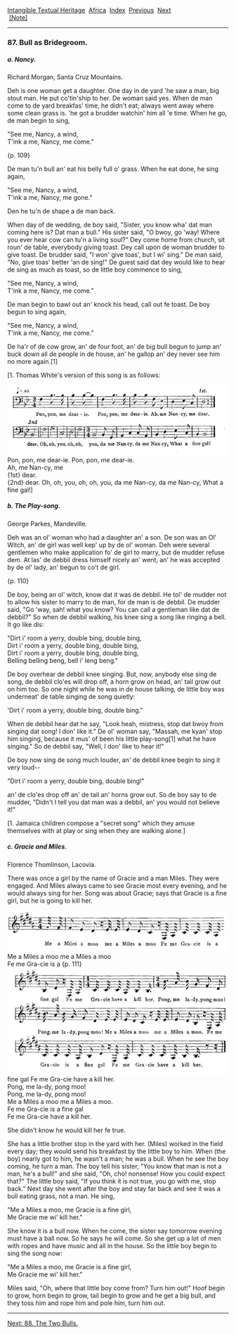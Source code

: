 [Intangible Textual Heritage](../../index)  [Africa](../index) 
[Index](index)  [Previous](jas086)  [Next](jas088)   
 [\[Note\]](jas087n)

------------------------------------------------------------------------

### 87. Bull as Bridegroom.

##### a. Nancy.

Richard Morgan, Santa Cruz Mountains.

Deh is one woman get a daughter. One day in de yard 'he saw a man, big
stout man. He put co'tin'ship to her. De woman said yes. When de man
come to de yard breakfas' time, he didn't eat; always went away where
some clean grass is. 'he got a brudder watchin' him all 'e time. When he
go, de man begin to sing,

"See me, Nancy, a wind,  
T'ink a me, Nancy, me come."

{p. 109}

De man tu'n bull an' eat his belly full o' grass. When he eat done, he
sing again,

"See me, Nancy, a wind,  
T'ink a me, Nancy, me gone."

Den he tu'n de shape a de man back.

When day of de wedding, de boy said, "Sister, you know wha' dat man
coming here is? Dat man a bull." His sister said, "O bwoy, go 'way!
Where you ever hear cow can tu'n a living soul?" Dey come home from
church, sit roun' de table, everybody giving toast. Dey call upon de
woman brudder to give toast. De brudder said, "I won' give toas', but I
wi' sing." De man said, "No, give toas' better 'an de sing!" De guest
said dat dey would like to hear de sing as much as toast, so de little
boy commence to sing,

"See me, Nancy, a wind,  
T'ink a me, Nancy, me come."

De man begin to bawl out an' knock his head, call out fe toast. De boy
begun to sing again,

"See me, Nancy, a wind,  
T'ink a me, Nancy, me come."

De ha'r of de cow grow, an' de four foot, an' de big bull begun to jump
an' buck down all de people in de house, an' he gallop an' dey never see
him no more again.\[1\]

\[1. Thomas White's version of this song is as follows:

<span id="10900.jpg">![](img/10900.jpg)</span>  
Pon, pon, me dear-ie. Pon, pon, me dear-ie.  
Ah, me Nan-cy, me  
{1st} dear.  
{2nd} dear. Oh, oh, you, oh, oh, you, da me Nan-cy, da me Nan-cy, What a
fine gal!\]

##### b. The Play-song.

George Parkes, Mandeville.

Deh was an ol' woman who had a daughter an' a son. De son was an Ol'
Witch, an' de girl was well kep' up by de ol' woman. Deh were several
gentlemen who make application fo' de girl to marry, but de mudder
refuse dem. At las' de debbil dress himself nicely an' went, an' he was
accepted by de ol' lady, an' begun to co't de girl.

{p. 110}

De boy, being an ol' witch, know dat it was de debbil. He tol' de mudder
not to allow his sister to marry to de man, for de man is de debbil. De
mudder said, "Go 'way, sah! what you know? You can call a gentleman like
dat de debbil?" So when de debbil walking, his knee sing a song like
ringing a bell. It go like dis:

"Dirt i' room a yerry, double bing, double bing,  
Dirt i' room a yerry, double bing, double bing,  
Dirt i' room a yerry, double bing, double bing,  
Belling belling beng, bell i' leng beng."

De boy overhear de debbil knee singing. But, now, anybody else sing de
song, de debbil clo'es will drop off, a horn grow on head, an' tail grow
out on him too. So one night while he was in de house talking, de little
boy was underneat' de table singing de song quietly:

'Dirt i' room a yerry, double bing, double bing."

When de debbil hear dat he say, "Look heah, mistress, stop dat bwoy from
singing dat song! I don' like it." De ol' woman say, "Massah, me kyan'
stop him singing, because it mus' of been his little play-song\[1\] what
he have singing." So de debbil say, "Well, I don' like to hear it!"

De boy now sing de song much louder, an' de debbil knee begin to sing it
very loud--

"Dirt i' room a yerry, double bing, double bing!"

an' de clo'es drop off an' de tail an' horns grow out. So de boy say to
de mudder, "Didn't I tell you dat man was a debbil, an' you would not
believe it!"

\[1. Jamaica children compose a "secret song" which they amuse
themselves with at play or sing when they are walking alone.\]

##### c. Gracie and Miles.

Florence Thomlinson, Lacovia.

There was once a girl by the name of Gracie and a man Miles. They were
engaged. And Miles always came to see Gracie most every evening, and he
would always sing for her. Song was about Gracie; says that Gracie is a
fine girl, but he is going to kill her.

<span id="11000.jpg">![](img/11000.jpg)</span>  
Me a Miles a moo me a Miles a moo  
Fe me Gra-cie is a {p. 111}  
<span id="11100.jpg">![](img/11100.jpg)</span>  
fine gal Fe me Gra-cie have a kill her.  
Pong, me la-dy, pong moo!  
Pong, me la-dy, pong moo!  
Me a Miles a moo me a Miles a moo.  
Fe me Gra-cie is a fine gal  
Fe me Gra-cie have a kill her.

She didn't know he would kill her fe true.

She has a little brother stop in the yard with her. (Miles) worked in
the field every day; they would send his breakfast by the little boy to
him. When (the boy) nearly got to him, he wasn't a man; he was a bull.
When he see the boy coming, he turn a man. The boy tell his sister, "You
know that man is not a man, he's a bull!" and she said, "Oh, cho!
nonsense! How you could expect that?" The little boy said, "If you think
it is not true, you go with me, stop back." Next day she went after the
boy and stay far back and see it was a bull eating grass, not a man. He
sing,

"Me a Miles a moo, me Gracie is a fine girl,  
Me Gracie me wi' kill her."

She know it is a bull now. When he come, the sister say tomorrow evening
must have a ball now. So he says he will come. So she get up a lot of
men with ropes and have music and all in the house. So the little boy
begin to sing the song now:

"Me a Miles a moo, me Gracie is a fine girl,  
Me Gracie me wi' kill her."

Miles said, "Oh, where that little boy come from? Turn him out!" Hoof
begin to grow, horn begin to grow, tail begin to grow and he get a big
bull, and they toss him and rope him and pole him, turn him out.

------------------------------------------------------------------------

[Next: 88. The Two Bulls.](jas088)
